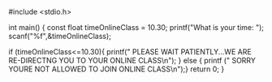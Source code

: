 #include <stdio.h>

int main()
{
    const float timeOnlineClass = 10.30;
   printf("What is your time: ");
   scanf("%f",&timeOnlineClass);

   if (timeOnlineClass<=10.30){
       printf(" PLEASE WAIT PATIENTLY...WE ARE RE-DIRECTNG YOU TO YOUR ONLINE CLASS\n");
   }
   else {
       printf (" SORRY YOURE NOT ALLOWED TO JOIN ONLINE CLASS\n");}
       return 0;
   }
